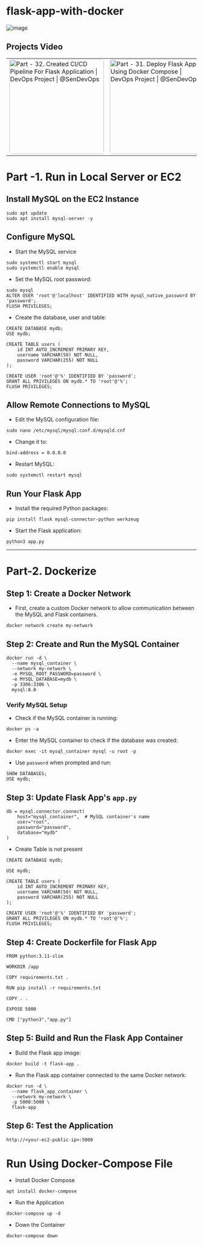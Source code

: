 # flask-app-with-docker


![image](https://github.com/user-attachments/assets/3278cd2c-b241-4a7b-ac36-10d51662c59c)

## Projects Video
<table>
  <tr>
    <td>
      <a href="https://www.youtube.com/watch?v=VcZaCSAO1wo" target="_blank">
        <img src="https://ytcards.demolab.com/?id=VcZaCSAO1wo&title=Part+-+32.+Created+CI%2FCD+Pipeline+For+Flask+Application+%7C+DevOps+Project+%7C+%40SenDevOps&lang=en&timestamp=0&background_color=%230d1117&title_color=%23ffffff&stats_color=%23dedede&max_title_lines=1&width=250&border_radius=5" 
        alt="Part - 32. Created CI/CD Pipeline For Flask Application | DevOps Project | @SenDevOps" width="250" style="border-radius:5px;">
      </a>
    </td>
    <td>
      <a href="https://www.youtube.com/watch?v=jRUFai_M-C0" target="_blank">
        <img src="https://ytcards.demolab.com/?id=jRUFai_M-C0&title=Part+-+31.+Deploy+Flask+App+Using+Docker+Compose+%7C+DevOps+Project+%7C+%40SenDevOps&lang=en&timestamp=0&background_color=%230d1117&title_color=%23ffffff&stats_color=%23dedede&max_title_lines=1&width=250&border_radius=5" 
        alt="Part - 31. Deploy Flask App Using Docker Compose | DevOps Project | @SenDevOps" width="250" style="border-radius:5px;">
      </a>
    </td>
    <td>
      <a href="https://www.youtube.com/watch?v=-HfM4pe2NAw&t=61s" target="_blank">
        <img src="https://ytcards.demolab.com/?id=-HfM4pe2NAw&title=Part+-+30.+Deploy+Flask+App+With+Docker+%7C+DevOps+Projects+%7C+%40SenDevOps&lang=en&timestamp=0&background_color=%230d1117&title_color=%23ffffff&stats_color=%23dedede&max_title_lines=1&width=250&border_radius=5" 
        alt="Part - 30. Deploy Flask App With Docker | DevOps Projects | @SenDevOps" width="250" style="border-radius:5px;">
      </a>
    </td>
    <td>
      <a href="https://www.youtube.com/watch?v=IIC3LfnyOJI&t=47s" target="_blank">
        <img src="https://ytcards.demolab.com/?id=IIC3LfnyOJI&title=Part+-+29.+Deploy+Flask+App+on+EC2+Using+MySQL+Database+%7C+%40SenDevOps&lang=en&timestamp=0&background_color=%230d1117&title_color=%23ffffff&stats_color=%23dedede&max_title_lines=1&width=250&border_radius=5" 
        alt="Part - 29. Deploy Flask App on EC2 Using MySQL Database | @SenDevOps" width="250" style="border-radius:5px;">
      </a>
    </td>
  </tr>
</table>



# Part -1. Run in Local Server or EC2
## Install MySQL on the EC2 Instance
```
sudo apt update
sudo apt install mysql-server -y
```

## Configure MySQL
- Start the MySQL service
```
sudo systemctl start mysql
sudo systemctl enable mysql
```
- Set the MySQL root password:
```
sudo mysql
ALTER USER 'root'@'localhost' IDENTIFIED WITH mysql_native_password BY 'password';
FLUSH PRIVILEGES;
```
- Create the database, user and table:
```
CREATE DATABASE mydb;
USE mydb;

CREATE TABLE users (
    id INT AUTO_INCREMENT PRIMARY KEY,
    username VARCHAR(50) NOT NULL,
    password VARCHAR(255) NOT NULL
);

CREATE USER 'root'@'%' IDENTIFIED BY 'password';
GRANT ALL PRIVILEGES ON mydb.* TO 'root'@'%';
FLUSH PRIVILEGES;

```
## Allow Remote Connections to MySQL
- Edit the MySQL configuration file:
```
sudo nano /etc/mysql/mysql.conf.d/mysqld.cnf
```
- Change it to:
```
bind-address = 0.0.0.0
```
- Restart MySQL:
```
sudo systemctl restart mysql
```



## Run Your Flask App
- Install the required Python packages:
```
pip install flask mysql-connector-python werkzeug

```
- Start the Flask application:
```
python3 app.py
```
---

# Part-2. Dockerize
## Step 1: Create a Docker Network
- First, create a custom Docker network to allow communication between the MySQL and Flask containers.
```
docker network create my-network
```
## Step 2: Create and Run the MySQL Container
```
docker run -d \
  --name mysql_container \
  --network my-network \
  -e MYSQL_ROOT_PASSWORD=password \
  -e MYSQL_DATABASE=mydb \
  -p 3306:3306 \
  mysql:8.0
```
### Verify MySQL Setup
- Check if the MySQL container is running:
```
docker ps -a
```
- Enter the MySQL container to check if the database was created:
```
docker exec -it mysql_container mysql -u root -p
```
- Use `password` when prompted and run:
```
SHOW DATABASES;
USE mydb;
```
## Step 3: Update Flask App's `app.py`
```
db = mysql.connector.connect(
    host="mysql_container",  # MySQL container's name
    user="root",
    password="password",
    database="mydb"
)
```
- Create Table is not present
```
CREATE DATABASE mydb;

USE mydb;

CREATE TABLE users (
    id INT AUTO_INCREMENT PRIMARY KEY,
    username VARCHAR(50) NOT NULL,
    password VARCHAR(255) NOT NULL
);

CREATE USER 'root'@'%' IDENTIFIED BY 'password';
GRANT ALL PRIVILEGES ON mydb.* TO 'root'@'%';
FLUSH PRIVILEGES;

```
## Step 4: Create Dockerfile for Flask App
```
FROM python:3.11-slim

WORKDIR /app

COPY requirements.txt .

RUN pip install -r requirements.txt

COPY . .

EXPOSE 5000

CMD ["python3","app.py"]
```
## Step 5: Build and Run the Flask App Container
- Build the Flask app image:
```
docker build -t flask-app .
```
- Run the Flask app container connected to the same Docker network:
```
docker run -d \
  --name flask_app_container \
  --network my-network \
  -p 5000:5000 \
  flask-app
```
## Step 6: Test the Application
```
http://<your-ec2-public-ip>:5000
```
# Run Using Docker-Compose File
- Install Docker Compose
```
apt install docker-compose
```
- Run the Application
```
docker-compose up -d
```
- Down the Container
```
docker-compose down 
```
